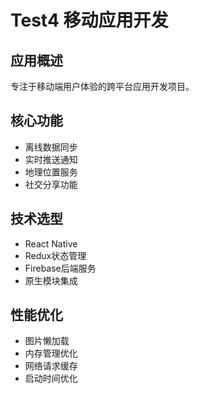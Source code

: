 # Test4 移动应用开发

## 应用概述
专注于移动端用户体验的跨平台应用开发项目。

## 核心功能
- 离线数据同步
- 实时推送通知
- 地理位置服务
- 社交分享功能

## 技术选型
- React Native
- Redux状态管理
- Firebase后端服务
- 原生模块集成

## 性能优化
- 图片懒加载
- 内存管理优化
- 网络请求缓存
- 启动时间优化
